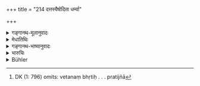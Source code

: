 +++
title = "214 दत्तस्यैषोदिता धर्म्या"

+++

<details><summary>गङ्गानथ-मूलानुवादः</summary>

Thus has been fully explained the lawful non-misappropriation of gifts; after this I am going to describe the ‘non-misappropriation of Wages.’—(214)
</details>

<details><summary>मेधातिथिः</summary>

पूर्वेणार्धेन पूर्वविवादोपसंहारः । उत्तरेण वक्ष्यमाणोपक्रमः । **दत्तस्यैषानपक्रियोदिता** । **अपक्रिया** क्रियापायः । तस्य नञा प्रतिषेधः । दानम् एवं न चलितं भवति । एषैव दाने स्थितिर् इति यावत् । धर्माद् अनपेता **धर्म्या** । कथं प्रतिश्रुत्यादीयमाने धर्मो न पश्यतीति नैषा शङ्का कर्तव्या । एष एवात्र धर्मो यन् न दीयते दत्तं च प्रत्यादीयते । **उदिता** उक्ता । यथावच्छब्दसमुदाय एव याथातथ्ये वर्तते । सम्यङ्निरूपितेत्य् अर्थः । अथ वा यथाशब्दो योग्यतायां वर्तते- ताम् अर्हतीति वतिः कर्तव्यः । **वेतनं** भृतिः, तस्य्**आनपक्रिया** । वेतनेन स्वकर्म कुर्वतां यो धर्मः स इदानीम् उच्यत इति प्रतिज्ञा[^४९] ॥ ८.२१४ ॥


[^४९]:
     DK (1: 796) omits: vetanaṃ bhṛtiḥ . . . pratijñā
</details>

<details><summary>गङ्गानथ-भाष्यानुवादः</summary>

The first half sums up the foregoing Head of Dispute, and the second introduces the next head.

‘*The non-misappropriation of gifts has been explained*.’—‘*Misappropriation*’ is non-fulfilment; and it is the negation of this that is expressed by the negative prefix; the sense being that if the gift is resumed in the manner described above, it does not mean its improper ‘misappropriation’; such is the rule of all gifts.

‘*Lawful*’—not against law.

“When the gift, after being promised, is not paid,—how does this not militate against law?”

Such a question should not be raised. Since the right and lawful course in the case is that it should not be paid, or if paid, it should be taken hack.

‘*Explained*’—described.

‘*Yathāvat*,’ ‘*fully*’—*i.e*., in the right manner. The meaning is that ‘it has been expounded in the proper manner.’ Or the term ‘*yathā*’ may be taken to mean *propriety*, so that ‘*yathāvat*’ would mean
*properly*.

‘*Wages*’— subsistence-allowance; and the ‘*non-misappropriation*’ of this is going to be described. That is, what I am going to describe now is the behaviour by which there is no improper misappropriation of duty on the part of those who work on wages.—(214)
</details>

<details><summary>भारुचिः</summary>

उपसंहारोपन्यासार्थः श्लोकः ॥ ८.२१४ ॥
</details>

<details><summary>Bühler</summary>

214	Thus the lawful subtraction of a gift has been fully explained; I will next propound (the law for) the non-payment of wages.
</details>
